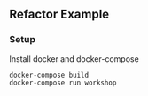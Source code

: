 ## Refactor Example

### Setup

Install docker and docker-compose

    docker-compose build
    docker-compose run workshop
